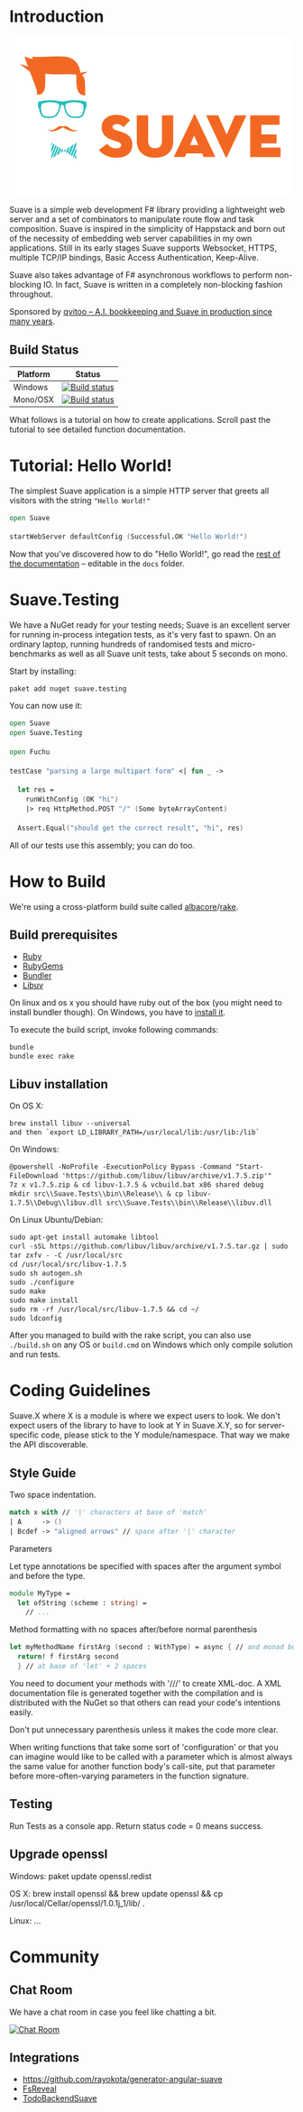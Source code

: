 # Introduction

![Suave Logo](https://raw.githubusercontent.com/SuaveIO/resources/master/images/suave1.png)

Suave is a simple web development F# library providing a lightweight web server
and a set of combinators to manipulate route flow and task composition. Suave
is inspired in the simplicity of Happstack and born out of the necessity of
embedding web server capabilities in my own applications.  Still in its early
stages Suave supports Websocket, HTTPS, multiple TCP/IP bindings, Basic Access
Authentication, Keep-Alive.

Suave also takes advantage of F# asynchronous
workflows to perform non-blocking IO. In fact, Suave is written in a completely
non-blocking fashion throughout.

Sponsored by
[qvitoo – A.I. bookkeeping and Suave in production since many years](https://qvitoo.com/?utm_source=github&utm_campaign=suave).

## Build Status

| Platform | Status         |
| -------- | -------------- |
| Windows  | [![Build status](https://ci.appveyor.com/api/projects/status/g0lum9qndwb018sy/branch/master?svg=true)](https://ci.appveyor.com/project/AdemarGonzalez/suave/branch/master) |
| Mono/OSX     | [![Build status](https://travis-ci.org/SuaveIO/suave.svg?branch=master)](https://travis-ci.org/SuaveIO/suave) |

What follows is a tutorial on how to create applications. Scroll past the
tutorial to see detailed function documentation.

# Tutorial: Hello World!

The simplest Suave application is a simple HTTP server that greets all visitors
with the string `"Hello World!"`

``` fsharp
open Suave

startWebServer defaultConfig (Successful.OK "Hello World!")
```

Now that you've discovered how to do "Hello World!", go read the
[rest of the documentation](https://suave.io/) – editable in the `docs` folder.

# Suave.Testing

We have a NuGet ready for your testing needs; Suave is an excellent server for
running in-process integation tests, as it's very fast to spawn. On an ordinary
laptop, running hundreds of randomised tests and micro-benchmarks as well as all
Suave unit tests, take about 5 seconds on mono.

Start by installing:

```
paket add nuget suave.testing
```

You can now use it:

``` fsharp
open Suave
open Suave.Testing

open Fuchu

testCase "parsing a large multipart form" <| fun _ ->

  let res =
    runWithConfig (OK "hi")
    |> req HttpMethod.POST "/" (Some byteArrayContent)

  Assert.Equal("should get the correct result", "hi", res)
```

All of our tests use this assembly; you can do too.

# How to Build

We're using a cross-platform build suite called [albacore](https://github.com/Albacore/albacore)/[rake](https://github.com/ruby/rake). 

## Build prerequisites

* [Ruby](https://www.ruby-lang.org/en/documentation/installation/)
* [RubyGems](https://rubygems.org/pages/download)
* [Bundler](http://bundler.io/)
* [Libuv](https://github.com/libuv/libuv)

On linux and os x you should have ruby out of the box (you might need to install bundler though). 
On Windows, you have to [install it](https://github.com/albacore/albacore/#installing-ruby-on-windows).

To execute the build script, invoke following commands:

```
bundle
bundle exec rake
```

## Libuv installation

On OS X:

    brew install libuv --universal
    and then `export LD_LIBRARY_PATH=/usr/local/lib:/usr/lib:/lib`

On Windows:

    @powershell -NoProfile -ExecutionPolicy Bypass -Command "Start-FileDownload 'https://github.com/libuv/libuv/archive/v1.7.5.zip'"
    7z x v1.7.5.zip & cd libuv-1.7.5 & vcbuild.bat x86 shared debug
    mkdir src\\Suave.Tests\\bin\\Release\\ & cp libuv-1.7.5\\Debug\\libuv.dll src\\Suave.Tests\\bin\\Release\\libuv.dll

On Linux Ubuntu/Debian:

    sudo apt-get install automake libtool
    curl -sSL https://github.com/libuv/libuv/archive/v1.7.5.tar.gz | sudo tar zxfv - -C /usr/local/src
    cd /usr/local/src/libuv-1.7.5
    sudo sh autogen.sh
    sudo ./configure
    sudo make
    sudo make install
    sudo rm -rf /usr/local/src/libuv-1.7.5 && cd ~/
    sudo ldconfig

After you managed to build with the rake script, you can also use `./build.sh` on any OS or `build.cmd` on Windows which only compile solution and run tests.

# Coding Guidelines

Suave.X where X is a module is where we expect users to look. We don't expect users
of the library to have to look at Y in Suave.X.Y, so for server-specific code, please
stick to the Y module/namespace. That way we make the API discoverable.


## Style Guide

Two space indentation.

``` fsharp
match x with // '|' characters at base of 'match'
| A     -> ()
| Bcdef -> "aligned arrows" // space after '|' character
```

Parameters

Let type annotations be specified with spaces after the argument symbol and before
the type.

``` fsharp
module MyType =
  let ofString (scheme : string) =
    // ...
```

Method formatting with no spaces after/before normal parenthesis

``` fsharp
let myMethodName firstArg (second : WithType) = async { // and monad builder
  return! f firstArg second
  } // at base of 'let' + 2 spaces
```

You need to document your methods with '///' to create XML-doc. A XML
documentation file is generated together with the compilation and is distributed
with the NuGet so that others can read your code's intentions easily.

Don't put unnecessary parenthesis unless it makes the code more clear.

When writing functions that take some sort of 'configuration' or that you can
imagine would like to be called with a parameter which is almost always the same
value for another function body's call-site, put that parameter before
more-often-varying parameters in the function signature.

## Testing

Run Tests as a console app. Return status code = 0 means success.

## Upgrade openssl

Windows: paket update openssl.redist

OS X: brew install openssl && brew update openssl && cp /usr/local/Cellar/openssl/1.0.1j_1/lib/ .

Linux: ...

# Community

## Chat Room

We have a chat room in case you feel like chatting a bit. 

[![Chat Room](https://badges.gitter.im/SuaveIO/suave.png)](https://gitter.im/SuaveIO/suave)

## Integrations

 * https://github.com/rayokota/generator-angular-suave
 * [FsReveal](https://github.com/fsprojects/FsReveal)
 * [TodoBackendSuave](https://github.com/JonCanning/TodoBackendSuave)
